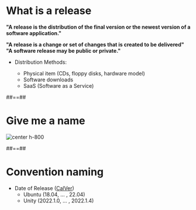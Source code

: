<!-- .slide: -->
# What is a release

**"A release is the distribution of the final version or the newest version of a software application."**

**"A release is a change or set of changes that is created to be delivered"**
**"A software release may be public or private."**

[//]: # (à choisir)

* Distribution Methods: 

  * Physical item (CDs, floppy disks, hardware model)
  * Software downloads
  * SaaS (Software as a Service)

##==##
# Give me a name

![center h-800](../assets/images/problems-can-be-solved-just-give-me-a-name.jpeg)

##==##
# Convention naming

* Date of Release ([CalVer](https://calver.org/))
  * Ubuntu (18.04, ... , 22.04) 
  * Unity (2022.1.0, ... ,  2022.1.4)
